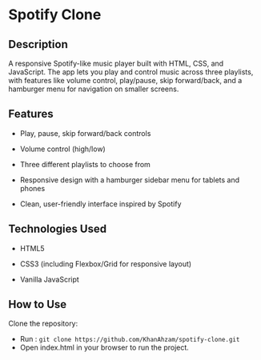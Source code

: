 # Spotify Clone
## Description

A responsive Spotify-like music player built with HTML, CSS, and JavaScript. The app lets you play and control music across three playlists, with features like volume control, play/pause, skip forward/back, and a hamburger menu for navigation on smaller screens.

## Features
* Play, pause, skip forward/back controls

* Volume control (high/low)

* Three different playlists to choose from

* Responsive design with a hamburger sidebar menu for tablets and phones

* Clean, user-friendly interface inspired by Spotify

## Technologies Used
* HTML5

* CSS3 (including Flexbox/Grid for responsive layout)

* Vanilla JavaScript

## How to Use
Clone the repository:


* Run : ```git clone https://github.com/KhanAhzam/spotify-clone.git```
* Open index.html in your browser to run the project.
